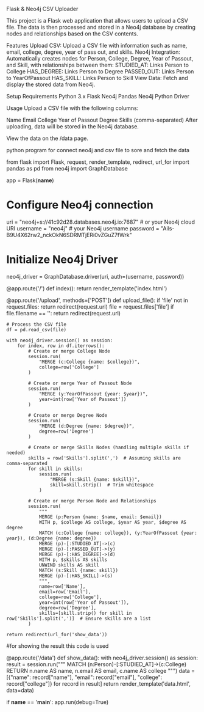 


Flask & Neo4j CSV Uploader

This project is a Flask web application that allows users to upload a CSV file. The data is then processed and stored in a Neo4j database by creating nodes and relationships based on the CSV contents.

Features
Upload CSV: Upload a CSV file with information such as name, email, college, degree, year of pass out, and skills.
Neo4j Integration: Automatically creates nodes for Person, College, Degree, Year of Passout, and Skill, with relationships between them:
STUDIED_AT: Links Person to College
HAS_DEGREE: Links Person to Degree
PASSED_OUT: Links Person to YearOfPassout
HAS_SKILL: Links Person to Skill
View Data: Fetch and display the stored data from Neo4j.

Setup
Requirements
Python 3.x
Flask
Neo4j
Pandas
Neo4j Python Driver


Usage
Upload a CSV file with the following columns:

Name
Email
College
Year of Passout
Degree
Skills (comma-separated)
After uploading, data will be stored in the Neo4j database.

View the data on the /data page.


python program for connect neo4j and csv file to sore and fetch the data


from flask import Flask, request, render_template, redirect, url_for
import pandas as pd
from neo4j import GraphDatabase

app = Flask(__name__)

# Configure Neo4j connection
uri = "neo4j+s://41c92d28.databases.neo4j.io:7687"  # or your Neo4j cloud URI
username = "neo4j"              # your Neo4j username
password = "Ails-B9U4X62rw2_nckOkN6SDRMTjERi0vZGuZ7fWrk"   

# Initialize Neo4j Driver
neo4j_driver = GraphDatabase.driver(uri, auth=(username, password))

@app.route('/')
def index():
    return render_template('index.html')

@app.route('/upload', methods=['POST'])
def upload_file():
    if 'file' not in request.files:
        return redirect(request.url)
    file = request.files['file']
    if file.filename == '':
        return redirect(request.url)

    # Process the CSV file
    df = pd.read_csv(file)

    with neo4j_driver.session() as session:
        for index, row in df.iterrows():
            # Create or merge College Node
            session.run(
                "MERGE (c:College {name: $college})",
                college=row['College']
            )

            # Create or merge Year of Passout Node
            session.run(
                "MERGE (y:YearOfPassout {year: $year})",
                year=int(row['Year of Passout'])
            )

            # Create or merge Degree Node
            session.run(
                "MERGE (d:Degree {name: $degree})",
                degree=row['Degree']
            )

            # Create or merge Skills Nodes (handling multiple skills if needed)
            skills = row['Skills'].split(',')  # Assuming skills are comma-separated
            for skill in skills:
                session.run(
                    "MERGE (s:Skill {name: $skill})",
                    skill=skill.strip()  # Trim whitespace
                )

            # Create or merge Person Node and Relationships
            session.run(
                """
                MERGE (p:Person {name: $name, email: $email})
                WITH p, $college AS college, $year AS year, $degree AS degree
                MATCH (c:College {name: college}), (y:YearOfPassout {year: year}), (d:Degree {name: degree})
                MERGE (p)-[:STUDIED_AT]->(c)
                MERGE (p)-[:PASSED_OUT]->(y)
                MERGE (p)-[:HAS_DEGREE]->(d)
                WITH p, $skills AS skills
                UNWIND skills AS skill
                MATCH (s:Skill {name: skill})
                MERGE (p)-[:HAS_SKILL]->(s)
                """,
                name=row['Name'],
                email=row['Email'],
                college=row['College'],
                year=int(row['Year of Passout']),
                degree=row['Degree'],
                skills=[skill.strip() for skill in row['Skills'].split(',')]  # Ensure skills are a list
            )

    return redirect(url_for('show_data'))


#for showing the result this code is used

@app.route('/data')
def show_data():
    with neo4j_driver.session() as session:
        result = session.run("""
            MATCH (n:Person)-[:STUDIED_AT]->(c:College)
            RETURN n.name AS name, n.email AS email, c.name AS college
        """)
        data = [{"name": record["name"], "email": record["email"], "college": record["college"]} for record in result]
    return render_template('data.html', data=data)

if __name__ == '__main__':
    app.run(debug=True)

    
